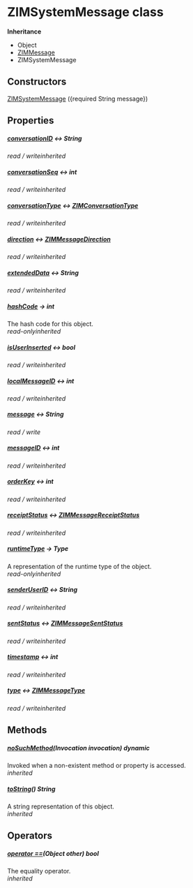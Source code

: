


# ZIMSystemMessage class












**Inheritance**

- Object
- [ZIMMessage](../zego_uikit_prebuilt_live_audio_room/ZIMMessage-class.md)
- ZIMSystemMessage








## Constructors

[ZIMSystemMessage](../zego_uikit_prebuilt_live_audio_room/ZIMSystemMessage/ZIMSystemMessage.md) ({required String message})

   


## Properties

##### [conversationID](../zego_uikit_prebuilt_live_audio_room/ZIMMessage/conversationID.md) &#8596; String



  
_<span class="feature">read / write</span><span class="feature">inherited</span>_



##### [conversationSeq](../zego_uikit_prebuilt_live_audio_room/ZIMMessage/conversationSeq.md) &#8596; int



  
_<span class="feature">read / write</span><span class="feature">inherited</span>_



##### [conversationType](../zego_uikit_prebuilt_live_audio_room/ZIMMessage/conversationType.md) &#8596; [ZIMConversationType](../zego_uikit_prebuilt_live_audio_room/ZIMConversationType.md)



  
_<span class="feature">read / write</span><span class="feature">inherited</span>_



##### [direction](../zego_uikit_prebuilt_live_audio_room/ZIMMessage/direction.md) &#8596; [ZIMMessageDirection](../zego_uikit_prebuilt_live_audio_room/ZIMMessageDirection.md)



  
_<span class="feature">read / write</span><span class="feature">inherited</span>_



##### [extendedData](../zego_uikit_prebuilt_live_audio_room/ZIMMessage/extendedData.md) &#8596; String



  
_<span class="feature">read / write</span><span class="feature">inherited</span>_



##### [hashCode](../zego_uikit_prebuilt_live_audio_room/ZIMMessage/hashCode.md) &#8594; int



The hash code for this object.  
_<span class="feature">read-only</span><span class="feature">inherited</span>_



##### [isUserInserted](../zego_uikit_prebuilt_live_audio_room/ZIMMessage/isUserInserted.md) &#8596; bool



  
_<span class="feature">read / write</span><span class="feature">inherited</span>_



##### [localMessageID](../zego_uikit_prebuilt_live_audio_room/ZIMMessage/localMessageID.md) &#8596; int



  
_<span class="feature">read / write</span><span class="feature">inherited</span>_



##### [message](../zego_uikit_prebuilt_live_audio_room/ZIMSystemMessage/message.md) &#8596; String



  
_<span class="feature">read / write</span>_



##### [messageID](../zego_uikit_prebuilt_live_audio_room/ZIMMessage/messageID.md) &#8596; int



  
_<span class="feature">read / write</span><span class="feature">inherited</span>_



##### [orderKey](../zego_uikit_prebuilt_live_audio_room/ZIMMessage/orderKey.md) &#8596; int



  
_<span class="feature">read / write</span><span class="feature">inherited</span>_



##### [receiptStatus](../zego_uikit_prebuilt_live_audio_room/ZIMMessage/receiptStatus.md) &#8596; [ZIMMessageReceiptStatus](../zego_uikit_prebuilt_live_audio_room/ZIMMessageReceiptStatus.md)



  
_<span class="feature">read / write</span><span class="feature">inherited</span>_



##### [runtimeType](../zego_uikit_prebuilt_live_audio_room/ZIMMessage/runtimeType.md) &#8594; Type



A representation of the runtime type of the object.  
_<span class="feature">read-only</span><span class="feature">inherited</span>_



##### [senderUserID](../zego_uikit_prebuilt_live_audio_room/ZIMMessage/senderUserID.md) &#8596; String



  
_<span class="feature">read / write</span><span class="feature">inherited</span>_



##### [sentStatus](../zego_uikit_prebuilt_live_audio_room/ZIMMessage/sentStatus.md) &#8596; [ZIMMessageSentStatus](../zego_uikit_prebuilt_live_audio_room/ZIMMessageSentStatus.md)



  
_<span class="feature">read / write</span><span class="feature">inherited</span>_



##### [timestamp](../zego_uikit_prebuilt_live_audio_room/ZIMMessage/timestamp.md) &#8596; int



  
_<span class="feature">read / write</span><span class="feature">inherited</span>_



##### [type](../zego_uikit_prebuilt_live_audio_room/ZIMMessage/type.md) &#8596; [ZIMMessageType](../zego_uikit_prebuilt_live_audio_room/ZIMMessageType.md)



  
_<span class="feature">read / write</span><span class="feature">inherited</span>_





## Methods

##### [noSuchMethod](../zego_uikit_prebuilt_live_audio_room/ZIMMessage/noSuchMethod.md)(Invocation invocation) dynamic



Invoked when a non-existent method or property is accessed.  
_<span class="feature">inherited</span>_



##### [toString](../zego_uikit_prebuilt_live_audio_room/ZIMMessage/toString.md)() String



A string representation of this object.  
_<span class="feature">inherited</span>_





## Operators

##### [operator ==](../zego_uikit_prebuilt_live_audio_room/ZIMMessage/operator_equals.md)(Object other) bool



The equality operator.  
_<span class="feature">inherited</span>_















